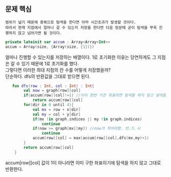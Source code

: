 ## 문제 핵심
```text
범위가 넓기 때문에 중복으로 탐색을 한다면 아마 시간초과가 발생할 것이다.
따라서 현재 지점에서 얼마나 갈 수 있는지 저장을 한다면 다음 방문때 굳이 탐색을 쭈욱 진행하지 않고 넘어가면 될 것이다.
```

```kotlin
private lateinit var accum : Array<Array<Int>>
accum = Array(size, {Array(size, {1})})
```
얼마나 진행할 수 있는지를 저장하는 배열이다.
1로 초기화한 이유는 당연하게도 그 지점은 갈 수 있기 때문에 1로 초기화를 했다.  
그렇다면 이러한 최대 지점의 칸 수를 어떻게 저장했을까?  
단순하다. dfs의 반환값을 그대로 받으면 된다.  

```kotlin
   fun dfs(row : Int, col : Int) : Int{
        val now = graph[row][col]
        if(accum[row][col]!=1) //이미 한번 거친 좌표라면 탐색을 하지 않고 넣어줌.
            return accum[row][col]
        for(dir in 0 until 4){
            val mx = row + x[dir]
            val my = col + y[dir]
            if(mx !in graph.indices || my !in graph.indices)
                continue
            if(now >= graph[mx][my]) //now가 작아야함. 반.드.시
                continue
            accum[row][col] = max(accum[row][col],dfs(mx,my)+1)
        }
        return accum[row][col]
    }
```
accum[row][col] 값이 1이 아니라면 이미 구한 좌표이기에 탐색을 하지 않고 그대로 반환한다.